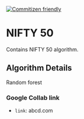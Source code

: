 [![Commitizen friendly](https://img.shields.io/badge/commitizen-friendly-brightgreen.svg)](http://commitizen.github.io/cz-cli/)
# NIFTY 50

Contains NIFTY 50 algorithm.

## Algorithm Details

Random forest

### Google Collab link

- `link`: abcd.com